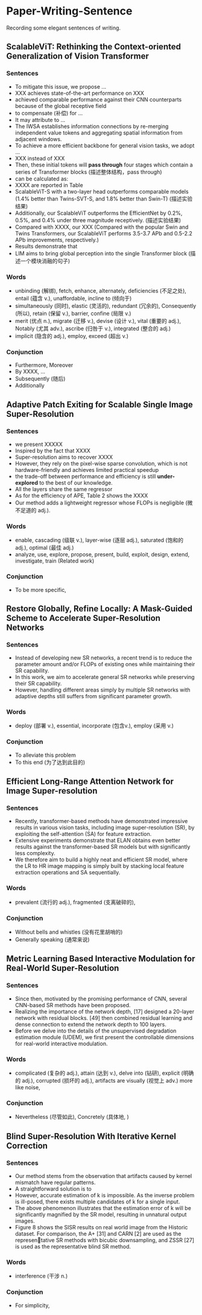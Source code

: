 # Paper-Writing-Sentence
Recording some elegant sentences of writing.

## ScalableViT: Rethinking the Context-oriented Generalization of Vision Transformer
### Sentences
- To mitigate this issue, we propose ...
- XXX achieves state-of-the-art performance on XXX
- achieved comparable performance against their CNN counterparts because of the global receptive field
- to compensate (补偿) for ...
- It may attribute to ...
- The IWSA establishes information connections by re-merging independent value tokens and aggregating spatial information from adjacent windows.
- To achieve a more efficient backbone for general vision tasks, we adopt ...
- XXX instead of XXX
- Then, these initial tokens will **pass through** four stages which contain a series of Transformer blocks (描述整体结构，pass through)
- can be calculated as:
- XXXX are reported in Table
- ScalableViT-S with a two-layer head outperforms comparable models (1.4% better than Twins-SVT-S, and 1.8% better than Swin-T) (描述实验结果)
- Additionally, our ScalableViT outperforms the EfficientNet by 0.2%, 0.5%, and 0.4% under three magnitude receptively. (描述实验结果)
- Compared with XXXX, our XXX (Compared with the popular Swin and Twins Transformers, our ScalableViT performs 3.5-3.7 APb and 0.5-2.2 APb improvements, respectively.)
- Results demonstrate that
- LIM aims to bring global perception into the single Transformer block (描述一个模块消融的句子)

### Words
- unbinding (解绑), fetch, enhance, alternately, deficiencies (不足之处), entail (蕴含 v.), unaffordable, incline to (倾向于)
- simultaneously (同时), elastic (灵活的), redundant (冗余的),  Consequently (所以),  retain (保留 v.), barrier, confine (局限 v.)
- merit (优点 n.), migrate (迁移 v.), devise (设计 v.), vital (重要的 adj.), Notably (尤其 adv.), ascribe (归咎于 v.), integrated (整合的 adj.)
- implicit (隐含的 adj.), employ, exceed (超出 v.)

### Conjunction
- Furthermore, Moreover
- By XXXX, ...
- Subsequently (随后)
- Additionally

## Adaptive Patch Exiting for Scalable Single Image Super-Resolution
### Sentences
- we present XXXXX
- Inspired by the fact that XXXX
- Super-resolution aims to recover XXXX
- However, they rely on the pixel-wise sparse convolution, which is not hardware-friendly and achieves limited practical speedup
- the trade-off between performance and efficiency is still **under-explored** to the best of our knowledge.
- All the layers share the same regressor
- As for the efficiency of APE, Table 2 shows the XXXX
- Our method adds a lightweight regressor whose FLOPs is negligible (微不足道的 adj.).

### Words
- enable, cascading (级联 v.), layer-wise (逐层 adj.),  saturated (饱和的 adj.), optimal (最佳 adj.)
- analyze, use, explore, propose, present, build, exploit, design, extend, investigate, train (Related work)


### Conjunction
- To be more specific, 

## Restore Globally, Refine Locally: A Mask-Guided Scheme to Accelerate Super-Resolution Networks
### Sentences
- Instead of developing new SR networks, a recent trend is to reduce the parameter amount and/or FLOPs of existing ones while maintaining their SR capability.
- In this work, we aim to accelerate general SR networks while preserving their SR capability.
- However, handling different areas simply by multiple SR networks with adaptive depths still suffers from significant parameter growth.

### Words
- deploy (部署 v.), essential, incorporate (包含v.), employ (采用 v.)

### Conjunction
- To alleviate this problem
- To this end (为了达到此目的)

## Efficient Long-Range Attention Network for Image Super-resolution
### Sentences
- Recently, transformer-based methods have demonstrated impressive results in various vision tasks, including image super-resolution (SR), by exploiting the self-attention (SA) for feature extraction.
- Extensive experiments demonstrate that ELAN obtains even better results against the transformer-based SR models but with significantly less complexity.
- We therefore aim to build a highly neat and efficient SR model, where the LR to HR image mapping is simply built by stacking local feature extraction operations and SA sequentially.


### Words
- prevalent (流行的 adj.), fragmented (支离破碎的), 

### Conjunction
- Without bells and whistles (没有花里胡哨的)
- Generally speaking (通常来说)

## Metric Learning Based Interactive Modulation for Real-World Super-Resolution
### Sentences
-  Since then, motivated by the promising performance of CNN, several CNN-based SR methods have been proposed.
- Realizing the importance of the network depth, [17] designed a 20-layer network with residual blocks. [49] then combined residual learning and dense connection to extend the network depth to 100 layers.
- Before we delve into the details of the unsupervised degradation estimation module (UDEM), we first present the controllable dimensions for real-world interactive modulation. 

### Words
- complicated (复杂的 adj.), attain (达到 v.), delve into (钻研), explicit (明确的 adj.), corrupted (损坏的 adj.), artifacts are visually (视觉上 adv.) more like noise, 

### Conjunction
- Nevertheless (尽管如此), Concretely (具体地, )


## Blind Super-Resolution With Iterative Kernel Correction
### Sentences
- Our method stems from the observation that artifacts caused by kernel mismatch have regular patterns.
- A straightforward solution is to
- However, accurate estimation of k is impossible. As the inverse problem is ill-posed, there exists multiple candidates of k for a single input.
- The above phenomenon illustrates that the estimation error of k will be significantly magnified by the SR model, resulting in unnatural output images.
- Figure 8 shows the SISR results on real world image from the Historic dataset. For comparison, the A+ [31] and CARN [2] are used as the representative SR methods with bicubic downsampling, and ZSSR [27] is used as the representative blind SR method.

### Words
- interference (干涉 n.)


### Conjunction
- For simplicity,









